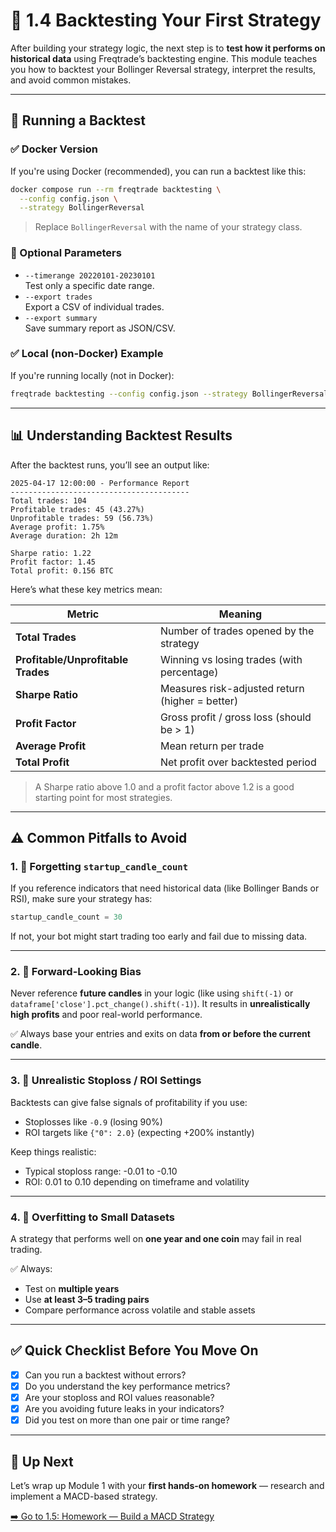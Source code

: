 # 📘 1.4 Backtesting Your First Strategy

After building your strategy logic, the next step is to **test how it performs on historical data** using Freqtrade’s backtesting engine. This module teaches you how to backtest your Bollinger Reversal strategy, interpret the results, and avoid common mistakes.

---

## 🧪 Running a Backtest

### ✅ Docker Version

If you're using Docker (recommended), you can run a backtest like this:

```bash
docker compose run --rm freqtrade backtesting \
  --config config.json \
  --strategy BollingerReversal
```

> Replace `BollingerReversal` with the name of your strategy class.

### 🧰 Optional Parameters

- `--timerange 20220101-20230101`  
  Test only a specific date range.
- `--export trades`  
  Export a CSV of individual trades.
- `--export summary`  
  Save summary report as JSON/CSV.

### ✅ Local (non-Docker) Example

If you're running locally (not in Docker):

```bash
freqtrade backtesting --config config.json --strategy BollingerReversal
```

---

## 📊 Understanding Backtest Results

After the backtest runs, you’ll see an output like:

```
2025-04-17 12:00:00 - Performance Report
----------------------------------------
Total trades: 104
Profitable trades: 45 (43.27%)
Unprofitable trades: 59 (56.73%)
Average profit: 1.75%
Average duration: 2h 12m

Sharpe ratio: 1.22
Profit factor: 1.45
Total profit: 0.156 BTC
```

Here’s what these key metrics mean:

| Metric | Meaning |
|--------|---------|
| **Total Trades** | Number of trades opened by the strategy |
| **Profitable/Unprofitable Trades** | Winning vs losing trades (with percentage) |
| **Sharpe Ratio** | Measures risk-adjusted return (higher = better) |
| **Profit Factor** | Gross profit / gross loss (should be > 1) |
| **Average Profit** | Mean return per trade |
| **Total Profit** | Net profit over backtested period |

> A Sharpe ratio above 1.0 and a profit factor above 1.2 is a good starting point for most strategies.

---

## ⚠️ Common Pitfalls to Avoid

### 1. 🧱 Forgetting `startup_candle_count`
If you reference indicators that need historical data (like Bollinger Bands or RSI), make sure your strategy has:

```python
startup_candle_count = 30
```

If not, your bot might start trading too early and fail due to missing data.

---

### 2. 🔮 Forward-Looking Bias
Never reference **future candles** in your logic (like using `shift(-1)` or `dataframe['close'].pct_change().shift(-1)`). It results in **unrealistically high profits** and poor real-world performance.

✅ Always base your entries and exits on data **from or before the current candle**.

---

### 3. 🚫 Unrealistic Stoploss / ROI Settings
Backtests can give false signals of profitability if you use:
- Stoplosses like `-0.9` (losing 90%)
- ROI targets like `{"0": 2.0}` (expecting +200% instantly)

Keep things realistic:
- Typical stoploss range: -0.01 to -0.10
- ROI: 0.01 to 0.10 depending on timeframe and volatility

---

### 4. 🎯 Overfitting to Small Datasets
A strategy that performs well on **one year and one coin** may fail in real trading.

✅ Always:
- Test on **multiple years**
- Use **at least 3–5 trading pairs**
- Compare performance across volatile and stable assets

---

## ✅ Quick Checklist Before You Move On

- [x] Can you run a backtest without errors?
- [x] Do you understand the key performance metrics?
- [x] Are your stoploss and ROI values reasonable?
- [x] Are you avoiding future leaks in your indicators?
- [x] Did you test on more than one pair or time range?

---

## 🎯 Up Next

Let’s wrap up Module 1 with your **first hands-on homework** — research and implement a MACD-based strategy.

[➡️ Go to 1.5: Homework — Build a MACD Strategy](./1.5_homework_macd.md)

